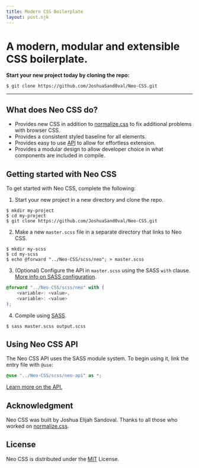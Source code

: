 ```yaml
---
title: Modern CSS Boilerplate
layout: post.njk
---
```


# A modern, modular and extensible CSS boilerplate.
**Start your new project today by cloning the repo:**
```shell
$ git clone https://github.com/JoshuaSand0val/Neo-CSS.git
```
---

## What does Neo CSS do?
- Provides new CSS in addition to [normalize.css](https://github.com/necolas/normalize.css/) to fix additional problems with browser CSS.
- Provides a consistent styled baseline for all elements.
- Provides easy to use [API](/api/) to allow for effortless extension.
- Provides a modular design to allow developer choice in what components are included in compile.

## Getting started with Neo CSS
To get started with Neo CSS, complete the following:

1. Start your new project in a new directory and clone the repo.
```shell
$ mkdir my-project
$ cd my-project
$ git clone https://github.com/JoshuaSand0val/Neo-CSS.git
```

2. Make a new `master.scss` file in a separate directory that links to Neo CSS.
```shell
$ mkdir my-scss
$ cd my-scss
$ echo @forward "../Neo-CSS/scss/neo"; > master.scss
```

3. (Optional) Configure the API in `master.scss` using the SASS `with` clause. [More info on SASS configuration](https://sass-lang.com/documentation/at-rules/forward#configuring-modules).

```scss
@forward "../Neo-CSS/scss/neo" with (
    <variable>: <value>,
    <variable>: <value>
);
```

4. Compile using [SASS](https://sass-lang.com/install).

```shell
$ sass master.scss output.scss
```

## Using Neo CSS API
The Neo CSS API uses the SASS module system.
To begin using it, link the entry file with `@use`:

```scss
@use "../Neo-CSS/scss/neo-api" as *;
```

[Learn more on the API.](/api/)

## Acknowledgment
Neo CSS was built by Joshua Elijah Sandoval.
Thanks to all those who worked on [normalize.css](https://github.com/necolas/normalize.css/).

## License
Neo CSS is distributed under the [MIT](https://choosealicense.com/licenses/mit/) License.